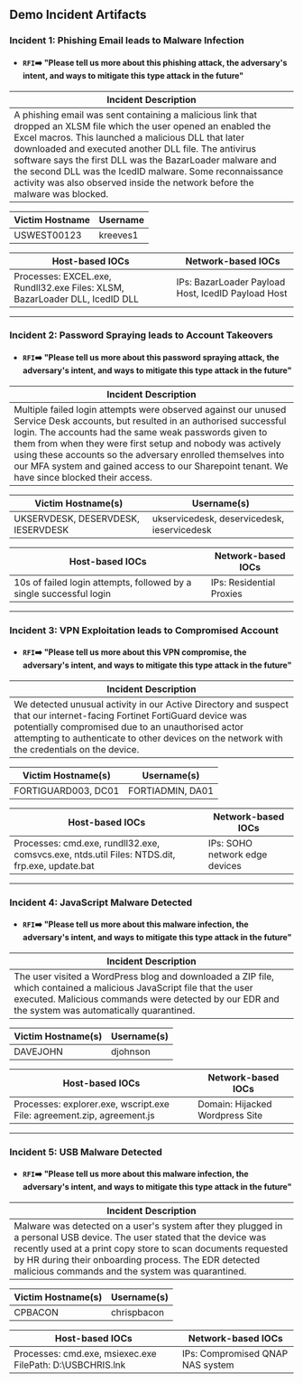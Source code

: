 ## Demo Incident Artifacts

### Incident 1: Phishing Email leads to Malware Infection
- #### `RFI`➡️ "Please tell us more about this phishing attack, the adversary's intent, and ways to mitigate this type attack in the future"

| Incident Description |
|---|
| A phishing email was sent containing a malicious link that dropped an XLSM file which the user opened an enabled the Excel macros. This launched a malicious DLL that later downloaded and executed another DLL file. The antivirus software says the first DLL was the BazarLoader malware and the second DLL was the IcedID malware. Some reconnaissance activity was also observed inside the network before the malware was blocked. | 

| Victim Hostname | Username |
|---|---|
| USWEST00123 | kreeves1 |

| Host-based IOCs | Network-based IOCs |
|---|---|
| Processes: EXCEL.exe, Rundll32.exe Files: XLSM, BazarLoader DLL, IcedID DLL | IPs: BazarLoader Payload Host, IcedID Payload Host |

---

### Incident 2: Password Spraying leads to Account Takeovers
- #### `RFI`➡️ "Please tell us more about this password spraying attack, the adversary's intent, and ways to mitigate this type attack in the future"

| Incident Description |
|---|
| Multiple failed login attempts were observed against our unused Service Desk accounts, but resulted in an authorised successful login. The accounts had the same weak passwords given to them from when they were first setup and nobody was actively using these accounts so the adversary enrolled themselves into our MFA system and gained access to our Sharepoint tenant. We have since blocked their access. | 

| Victim Hostname(s) | Username(s) |
|---|---|
| UKSERVDESK, DESERVDESK, IESERVDESK | ukservicedesk, deservicedesk, ieservicedesk |

| Host-based IOCs | Network-based IOCs |
|---|---|
| 10s of failed login attempts, followed by a single successful login | IPs: Residential Proxies |

---

### Incident 3: VPN Exploitation leads to Compromised Account
- #### `RFI`➡️ "Please tell us more about this VPN compromise, the adversary's intent, and ways to mitigate this type attack in the future"

| Incident Description |
|---|
| We detected unusual activity in our Active Directory and suspect that our internet-facing Fortinet FortiGuard device was potentially compromised due to an unauthorised actor attempting to authenticate to other devices on the network with the credentials on the device. | 

| Victim Hostname(s) | Username(s) |
|---|---|
| FORTIGUARD003, DC01 | FORTIADMIN, DA01 |

| Host-based IOCs | Network-based IOCs |
|---|---|
| Processes: cmd.exe, rundll32.exe, comsvcs.exe, ntds.util Files: NTDS.dit, frp.exe, update.bat  | IPs: SOHO network edge devices |

---

### Incident 4: JavaScript Malware Detected
- #### `RFI`➡️ "Please tell us more about this malware infection, the adversary's intent, and ways to mitigate this type attack in the future"

| Incident Description |
|---|
| The user visited a WordPress blog and downloaded a ZIP file, which contained a malicious JavaScript file that the user executed. Malicious commands were detected by our EDR and the system was automatically quarantined. | 

| Victim Hostname(s) | Username(s) |
|---|---|
| DAVEJOHN | djohnson |

| Host-based IOCs | Network-based IOCs |
|---|---|
| Processes: explorer.exe, wscript.exe File: agreement.zip, agreement.js | Domain: Hijacked Wordpress Site |

---

### Incident 5: USB Malware Detected
- #### `RFI`➡️ "Please tell us more about this malware infection, the adversary's intent, and ways to mitigate this type attack in the future"

| Incident Description |
|---|
| Malware was detected on a user's system after they plugged in a personal USB device. The user stated that the device was recently used at a print copy store to scan documents requested by HR during their onboarding process. The EDR detected malicious commands and the system was quarantined. | 

| Victim Hostname(s) | Username(s) |
|---|---|
| CPBACON | chrispbacon |

| Host-based IOCs | Network-based IOCs |
|---|---|
| Processes: cmd.exe, msiexec.exe FilePath: D:\\USBCHRIS.lnk  | IPs: Compromised QNAP NAS system |
